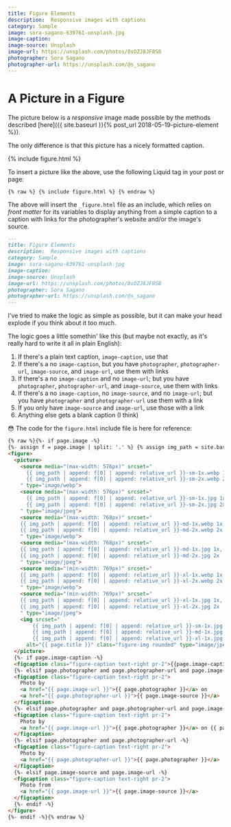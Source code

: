 ```yaml
---
title: Figure Elements
description:  Responsive images with captions
category: Sample
image: sora-sagano-639761-unsplash.jpg
image-caption: 
image-source: Unsplash
image-url: https://unsplash.com/photos/8sOZJ8JF0S8
photographer: Sora Sagano
photographer-url: https://unsplash.com/@s_sagano
---
```


# A Picture in a Figure

The picture below is a _responsive_ image made possible by the methods described [here]({{ site.baseurl }}{% post_url 2018-05-19-picture-element %}).

The only difference is that this picture has a nicely formatted caption.

{% include figure.html %}

To insert a picture like the above, use the following Liquid tag in your post or page:

```liquid
{% raw %} {% include figure.html %} {% endraw %}
```

The above will insert the `_figure.html` file as an include, which relies on _front matter_ for its variables to display anything from a simple caption to a caption with links for the photographer's website and/or the image's source.

```markdown
---
title: Figure Elements
description:  Responsive images with captions
category: Sample
image: sora-sagano-639761-unsplash.jpg
image-caption:
image-source: Unsplash
image-url: https://unsplash.com/photos/8sOZJ8JF0S8
photographer: Sora Sagano
photographer-url: https://unsplash.com/@s_sagano
---
```

I've tried to make the logic as simple as possible, but it can make your head explode if you think about it too much.

The logic goes a little somethin' like this (but maybe not exactly, as it's really hard to write it all in plain English):

1.  If there's a plain text caption, `image-caption`, use that
2.  If there's a no `image-caption`, but you have `photographer`, `photographer-url`, `image-source`, and `image-url`, use them with links
3.  If there's a no `image-caption` and no `image-url`; but you have `photographer`, `photographer-url`, and `image-source`, use them with links
4.  If there's a no `image-caption`, no `image-source`, and no `image-url`; but you have `photographer` and `photographer-url` use them with a link
5.  If you only have `image-source` and `image-url`, use those with a link
6.  Anything else gets a blank caption (I think)

:flushed: The code for the `figure.html` include file is here for reference:

```html
{% raw %}{%- if page.image -%}
{%- assign f = page.image | split: '.' %} {% assign img_path = site.baseurl | append: "/assets/images/responsive/" -%}
<figure>
  <picture>
    <source media="(max-width: 576px)" srcset="
      {{ img_path | append: f[0] | append: relative_url }}-sm-1x.webp 1x,
      {{ img_path | append: f[0] | append: relative_url }}-sm-2x.webp 2x
    " type="image/webp">
    <source media="(max-width: 576px)" srcset="
      {{ img_path | append: f[0] | append: relative_url }}-sm-1x.jpg 1x,
      {{ img_path | append: f[0] | append: relative_url }}-sm-2x.jpg 2x
    " type="image/jpeg">
    <source media="(max-width: 768px)" srcset="
    {{ img_path | append: f[0] | append: relative_url }}-md-1x.webp 1x,
    {{ img_path | append: f[0] | append: relative_url }}-md-2x.webp 2x
    " type="image/webp">
    <source media="(max-width: 768px)" srcset="
    {{ img_path | append: f[0] | append: relative_url }}-md-1x.jpg 1x,
    {{ img_path | append: f[0] | append: relative_url }}-md-2x.jpg 2x
    " type="image/jpeg">
    <source media="(min-width: 769px)" srcset="
    {{ img_path | append: f[0] | append: relative_url }}-xl-1x.webp 1x,
    {{ img_path | append: f[0] | append: relative_url }}-xl-2x.webp 2x
    " type="image/webp">
    <source media="(min-width: 769px)" srcset="
    {{ img_path | append: f[0] | append: relative_url }}-xl-1x.jpg 1x,
    {{ img_path | append: f[0] | append: relative_url }}-xl-2x.jpg 2x
    " type="image/jpeg">
    <img srcset="
        {{ img_path | append: f[0] | append: relative_url }}-sm-1x.jpg 576w,
        {{ img_path | append: f[0] | append: relative_url }}-md-1x.jpg 768w,
        {{ img_path | append: f[0] | append: relative_url }}-xl-1x.jpg 1440w" src="{{ img_path | append: f[0] | append: relative_url }}-md-1x.jpg"
      alt="{{ page.title }}" class="figure-img rounded" type="image/jpeg">
  </picture>
  {%- if page.image-caption -%}
  <figcaption class="figure-caption text-right pr-2">{{page.image-caption}}</figcaption>
  {%- elsif page.photographer and page.photographer-url and page.image-source and page.image-url -%}
  <figcaption class="figure-caption text-right pr-2">
    Photo by
    <a href="{{ page.image-url }}">{{ page.photographer }}</a> on
    <a href="{{ page.photographer-url }}">{{ page.image-source }}</a>
  </figcaption>
  {%- elsif page.photographer and page.photographer-url and page.image-source -%}
  <figcaption class="figure-caption text-right pr-2">
    Photo by
    <a href="{{ page.image-url }}">{{ page.photographer }}</a> on {{ page.image-source }}
  </figcaption>
  {%- elsif page.photographer and page.photographer-url -%}
  <figcaption class="figure-caption text-right pr-2">
    Photo by
    <a href="{{ page.photographer-url }}">{{ page.photographer }}</a>
  </figcaption>
  {%- elsif page.image-source and page.image-url -%}
  <figcaption class="figure-caption text-right pr-2">
    Photo from
    <a href="{{ page.image-url }}">{{ page.image-source }}</a>
  </figcaption>
  {%- endif -%}
</figure>
{%- endif -%}{% endraw %}
```
